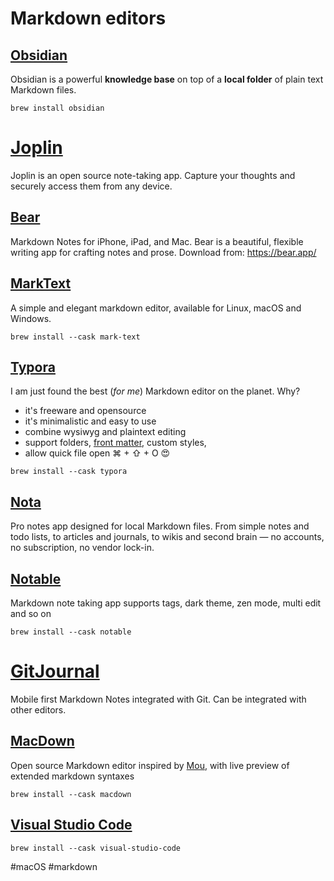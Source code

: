 # Markdown editors

## [Obsidian](https://obsidian.md/)
Obsidian is a powerful **knowledge base** on top of a **local folder** of plain text Markdown files.

```shell
brew install obsidian
```

# [Joplin](https://joplinapp.org/)
Joplin is an open source note-taking app. Capture your thoughts and securely access them from any device.

## [Bear](https://bear.app/)
Markdown Notes for iPhone, iPad, and Mac. Bear is a beautiful, flexible writing app for crafting notes and prose. Download from: https://bear.app/

## [MarkText](https://github.com/marktext/marktext)
A simple and elegant markdown editor, available for Linux, macOS and Windows.

```shell
brew install --cask mark-text
```

## [Typora](https://typora.io/)
I am just found the best (*for me*) Markdown editor on the planet. Why?

- it's freeware and opensource
- it's minimalistic and easy to use
- combine wysiwyg and plaintext editing
- support folders, [front matter](https://jekyllrb.com/docs/front-matter/), custom styles, 
- allow quick file open ⌘ + ⇧ + O 😍

```shell
brew install --cask typora
```

## [Nota](https://nota.md/)
Pro notes app designed for local Markdown files. From simple notes and todo lists, to articles and journals, to wikis and second brain — no accounts, no subscription, no vendor lock-in.

## [Notable](https://notable.app/)
Markdown note taking app supports tags, dark theme, zen mode, multi edit and so on
```shell
brew install --cask notable
```

# [GitJournal](https://gitjournal.io/)
Mobile first Markdown Notes integrated with Git. Can be integrated with other editors.

## [MacDown](https://macdown.uranusjr.com/)
Open source Markdown editor inspired by [Mou](http://25.io/mou/), with live preview of extended markdown syntaxes

```shell
brew install --cask macdown
```

## [Visual Studio Code](https://code.visualstudio.com/docs/languages/markdown)

```shell
brew install --cask visual-studio-code
```

#macOS #markdown